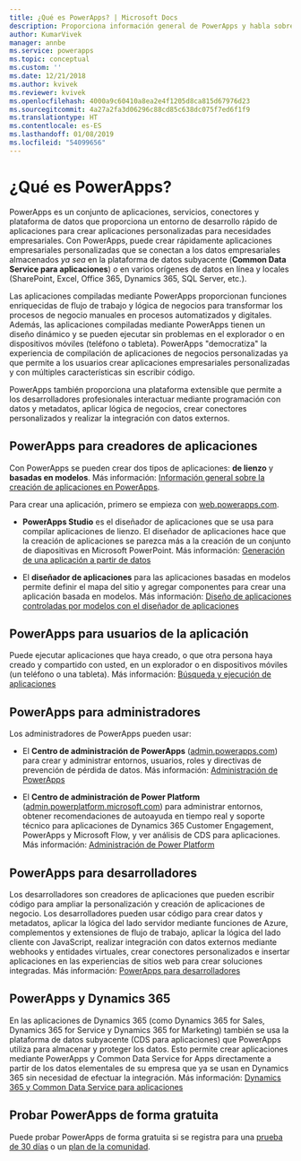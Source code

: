 ```yaml
---
title: ¿Qué es PowerApps? | Microsoft Docs
description: Proporciona información general de PowerApps y habla sobre cómo los usuarios finales, los creadores de aplicaciones, los administradores y los desarrolladores profesionales pueden usar PowerApps.
author: KumarVivek
manager: annbe
ms.service: powerapps
ms.topic: conceptual
ms.custom: ''
ms.date: 12/21/2018
ms.author: kvivek
ms.reviewer: kvivek
ms.openlocfilehash: 4000a9c60410a8ea2e4f1205d8ca815d67976d23
ms.sourcegitcommit: 4a27a2fa3d06296c88cd85c638dc075f7ed6f1f9
ms.translationtype: HT
ms.contentlocale: es-ES
ms.lasthandoff: 01/08/2019
ms.locfileid: "54099656"
---
```

# <a name="what-is-powerapps"></a>¿Qué es PowerApps?

PowerApps es un conjunto de aplicaciones, servicios, conectores y plataforma de datos que proporciona un entorno de desarrollo rápido de aplicaciones para crear aplicaciones personalizadas para necesidades empresariales. Con PowerApps, puede crear rápidamente aplicaciones empresariales personalizadas que se conectan a los datos empresariales almacenados *ya sea* en la plataforma de datos subyacente (**Common Data Service para aplicaciones**) *o* en varios orígenes de datos en línea y locales (SharePoint, Excel, Office 365, Dynamics 365, SQL Server, etc.). 

Las aplicaciones compiladas mediante PowerApps proporcionan funciones enriquecidas de flujo de trabajo y lógica de negocios para transformar los procesos de negocio manuales en procesos automatizados y digitales. Además, las aplicaciones compiladas mediante PowerApps tienen un diseño dinámico y se pueden ejecutar sin problemas en el explorador o en dispositivos móviles (teléfono o tableta). PowerApps "democratiza" la experiencia de compilación de aplicaciones de negocios personalizadas ya que permite a los usuarios crear aplicaciones empresariales personalizadas y con múltiples características sin escribir código.

PowerApps también proporciona una plataforma extensible que permite a los desarrolladores profesionales interactuar mediante programación con datos y metadatos, aplicar lógica de negocios, crear conectores personalizados y realizar la integración con datos externos.

## <a name="powerapps-for-app-makerscreators"></a>PowerApps para creadores de aplicaciones

Con PowerApps se pueden crear dos tipos de aplicaciones: **de lienzo** y **basadas en modelos**. Más información: [Información general sobre la creación de aplicaciones en PowerApps](maker/index.md).

Para crear una aplicación, primero se empieza con [web.powerapps.com](https://web.powerapps.com).

- **PowerApps Studio** es el diseñador de aplicaciones que se usa para compilar aplicaciones de lienzo. El diseñador de aplicaciones hace que la creación de aplicaciones se parezca más a la creación de un conjunto de diapositivas en Microsoft PowerPoint. Más información: [Generación de una aplicación a partir de datos](/powerapps/maker/canvas-apps/data-platform-create-app)  

- El **diseñador de aplicaciones** para las aplicaciones basadas en modelos permite definir el mapa del sitio y agregar componentes para crear una aplicación basada en modelos. Más información: [Diseño de aplicaciones controladas por modelos con el diseñador de aplicaciones](maker/model-driven-apps/design-custom-business-apps-using-app-designer.md)

## <a name="powerapps-for-app-users"></a>PowerApps para usuarios de la aplicación

Puede ejecutar aplicaciones que haya creado, o que otra persona haya creado y compartido con usted, en un explorador o en dispositivos móviles (un teléfono o una tableta). Más información: [Búsqueda y ejecución de aplicaciones](user/index.md)

## <a name="powerapps-for-admins"></a>PowerApps para administradores

Los administradores de PowerApps pueden usar:

- El **Centro de administración de PowerApps** ([admin.powerapps.com](https://admin.powerapps.com)) para crear y administrar entornos, usuarios, roles y directivas de prevención de pérdida de datos. Más información: [Administración de PowerApps](administrator/admin-guide.md)

- El **Centro de administración de Power Platform** ([admin.powerplatform.microsoft.com](https://admin.powerplatform.microsoft.com)) para administrar entornos, obtener recomendaciones de autoayuda en tiempo real y soporte técnico para aplicaciones de Dynamics 365 Customer Engagement, PowerApps y Microsoft Flow, y ver análisis de CDS para aplicaciones. Más información: [Administración de Power Platform](https://docs.microsoft.com/power-platform/admin/admin-guide)

## <a name="powerapps-for-developers"></a>PowerApps para desarrolladores

Los desarrolladores son creadores de aplicaciones que pueden escribir código para ampliar la personalización y creación de aplicaciones de negocio. Los desarrolladores pueden usar código para crear datos y metadatos, aplicar la lógica del lado servidor mediante funciones de Azure, complementos y extensiones de flujo de trabajo, aplicar la lógica del lado cliente con JavaScript, realizar integración con datos externos mediante webhooks y entidades virtuales, crear conectores personalizados e insertar aplicaciones en las experiencias de sitios web para crear soluciones integradas. Más información: [PowerApps para desarrolladores](/powerapps/#pivot=home&panel=developer)

## <a name="powerapps-and-dynamics-365"></a>PowerApps y Dynamics 365

En las aplicaciones de Dynamics 365 (como Dynamics 365 for Sales, Dynamics 365 for Service y Dynamics 365 for Marketing) también se usa la plataforma de datos subyacente (CDS para aplicaciones) que PowerApps utiliza para almacenar y proteger los datos. Esto permite crear aplicaciones mediante PowerApps y Common Data Service for Apps directamente a partir de los datos elementales de su empresa que ya se usan en Dynamics 365 sin necesidad de efectuar la integración. Más información: [Dynamics 365 y Common Data Service para aplicaciones](maker/common-data-service/data-platform-intro.md#dynamics-365-and-the-common-data-service-for-apps)

## <a name="try-powerapps-for-free"></a>Probar PowerApps de forma gratuita

Puede probar PowerApps de forma gratuita si se registra para una [prueba de 30 días](maker/signup-for-powerapps.md) o un [plan de la comunidad](maker/dev-community-plan.md).
